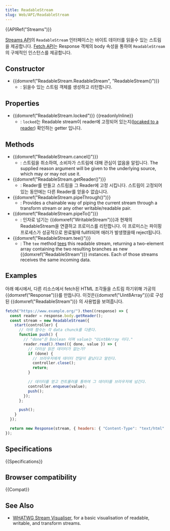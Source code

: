 ```yaml
---
title: ReadableStream
slug: Web/API/ReadableStream
---
```

{{APIRef("Streams")}}

[Streams API](/ko/docs/Web/API/Streams_API)의 `ReadableStream` 인터페이스는 바이트 데이터를 읽을수 있는 스트림을 제공합니다. [Fetch API](/ko/docs/Web/API/Fetch_API)는 Response 객체의 body 속성을 통하여 `ReadableStream`의 구체적인 인스턴스를 제공합니다.

## Constructor

- {{domxref("ReadableStream.ReadableStream", "ReadableStream()")}}
  - : 읽을수 있는 스트림 객체를 생성하고 리턴합니다.

## Properties

- {{domxref("ReadableStream.locked")}} {{readonlyInline}}
  - : `locked`는 Readable stream이 reader에 고정되어 있는지([locaked to a reader](https://streams.spec.whatwg.org/#locked-to-a-reader)) 확인하는 getter 입니다.

## Methods

- {{domxref("ReadableStream.cancel()")}}
  - : 스트림을 취소하여, 소비자가 스트림에 대해 관심이 없음을 알립니다. The supplied reason argument will be given to the underlying source, which may or may not use it.
- {{domxref("ReadableStream.getReader()")}}
  - : Reader를 만들고 스트림을 그 Reader에 고정 시킵니다. 스트림이 고정되어 있는 동안에는 다른 Reader를 얻을수 없습니다.
- {{domxref("ReadableStream.pipeThrough()")}}
  - : Provides a chainable way of piping the current stream through a transform stream or any other writable/readable pair.
- {{domxref("ReadableStream.pipeTo()")}}
  - : 인자로 넘기는 {{domxref("WritableStream")}}과 현재의 ReadableStream을 연결하고 프로미스를 리턴합니다. 이 프로미스는 파이핑 프로세스가 성공적으로 완료될때 fullfil되며 애러가 발생했을때 reject됩니다.
- {{domxref("ReadableStream.tee()")}}
  - : The `tee` method <a href="https://streams.spec.whatwg.org/#tee-a-readable-stream" id="ref-for-tee-a-readable-stream②">tees</a> this readable stream, returning a two-element array containing the two resulting branches as new {{domxref("ReadableStream")}} instances. Each of those streams receives the same incoming data.

## Examples

아래 예시에서, 다른 리소스에서 fetch된 HTML 조각들을 스트림 하기위해 가공의 {{domxref("Response")}}를 만듭니다. 이것은{{domxref("Uint8Array")}}로 구성된 {{domxref("ReadableStream")}} 의 사용법을 보여줍니다.

```js
fetch("https://www.example.org/").then((response) => {
  const reader = response.body.getReader();
  const stream = new ReadableStream({
    start(controller) {
      // 아래 함수는 각 data chunck를 다룬다.
      function push() {
        // "done"은 Boolean 이며 value는 "Uint8Array 이다."
        reader.read().then(({ done, value }) => {
          // 더이상 읽은 데이터가 없는가?
          if (done) {
            // 브라우저에게 데이터 전달이 끝났다고 알린다.
            controller.close();
            return;
          }

          // 데이터를 얻고 컨트롤러를 통하여 그 데이터를 브라우저에 넘긴다.
          controller.enqueue(value);
          push();
        });
      };

      push();
    }
  });

  return new Response(stream, { headers: { "Content-Type": "text/html" } });
});
```

## Specifications

{{Specifications}}

## Browser compatibility

{{Compat}}

## See Also

- [WHATWG Stream Visualiser](https://whatwg-stream-visualizer.glitch.me/), for a basic visualisation of readable, writable, and transform streams.
